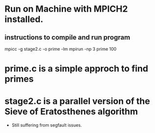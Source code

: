 # Run on Machine with MPICH2 installed.

## instructions to compile and run program
mpicc -g stage2.c -o prime -lm
mpirun -np 3 prime 100

# prime.c is a simple approch to find primes

# stage2.c is  a parallel version of the Sieve of Eratosthenes algorithm
- Still suffering from segfault issues. 
